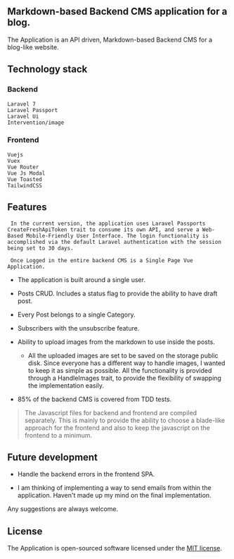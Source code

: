 ## Markdown-based Backend CMS application for a blog.

The Application is an API driven, Markdown-based Backend CMS for a blog-like website.

## Technology stack

### Backend
    Laravel 7
    Laravel Passport
    Laravel Ui
    Intervention/image

### Frontend
    Vuejs
    Vuex
    Vue Router
    Vue Js Modal
    Vue Toasted
    TailwindCSS

## Features

     In the current version, the application uses Laravel Passports CreateFreshApiToken trait to consume its own API, and serve a Web-Based Mobile-Friendly User Interface. The login functionality is accomplished via the default Laravel authentication with the session being set to 30 days.

     Once Logged in the entire backend CMS is a Single Page Vue Application.

- The application is built around a single user.
  
- Posts CRUD. Includes a status flag to provide the ability to have draft post.
  
- Every Post belongs to a single Category.
  
- Subscribers with the unsubscribe feature.
  
- Ability to upload images from the markdown to use inside the posts.
  - All the uploaded images are set to be saved on the storage public disk. 
   Since everyone has a different way to handle images, I wanted to keep it as simple as possible. All the functionality is provided through a HandleImages trait, to provide the flexibility of swapping the implementation easily.

- 85% of the backend CMS is covered from TDD tests.

> The Javascript files for backend and frontend are compiled separately. This is mainly to provide the ability to choose a blade-like approach for the frontend and also to keep the javascript on the frontend to a minimum.

## Future development

- Handle the backend errors in the frontend SPA.

- I am thinking of implementing a way to send emails from within the application. Haven't made up my mind on the final implementation. 
  
Any suggestions are always welcome.

## License

The Application is open-sourced software licensed under the <a href="https://github.com/Sidirgot/MarkdownBlogCMS/blob/master/LICENSE.md">MIT license</a>.
